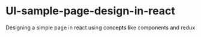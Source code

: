 # UI-sample-page-design-in-react
Designing a simple page in react using concepts like components and redux

